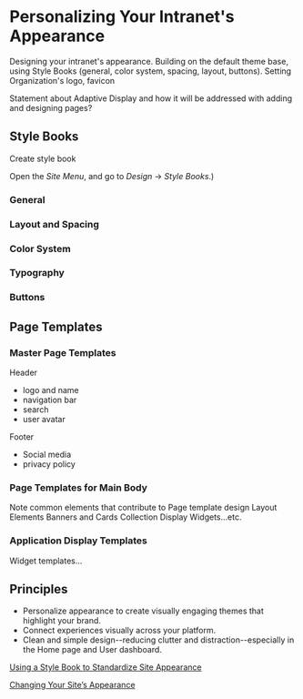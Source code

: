 # Personalizing Your Intranet's Appearance

<!-- Introductory statements about branding and personalization. -->

Designing your intranet's appearance.
Building on the default theme base, using Style Books (general, color system, spacing, layout, buttons).
Setting Organization's logo, favicon

Statement about Adaptive Display and how it will be addressed with adding and designing pages?

## Style Books

Create style book

Open the *Site Menu*, and go to *Design* &rarr; *Style Books*.)

### General

### Layout and Spacing

### Color System

### Typography

### Buttons

## Page Templates

### Master Page Templates

Header
* logo and name
* navigation bar
* search
* user avatar

Footer
* Social media
* privacy policy

### Page Templates for Main Body

Note common elements that contribute to Page template design
Layout Elements
Banners and Cards
Collection Display
Widgets...etc.

### Application Display Templates

Widget templates...

## Principles

* Personalize appearance to create visually engaging themes that highlight your brand.
* Connect experiences visually across your platform.
* Clean and simple design--reducing clutter and distraction--especially in the Home page and User dashboard.

[Using a Style Book to Standardize Site Appearance](../../site-building/site-appearance/using-a-style-book-to-standardize-site-appearance.md)

[Changing Your Site’s Appearance](../../getting-started/changing-your-sites-appearance.md) <!-- Finish Porting: Changing Your Site's Logo and Favicon need to be ported -->
